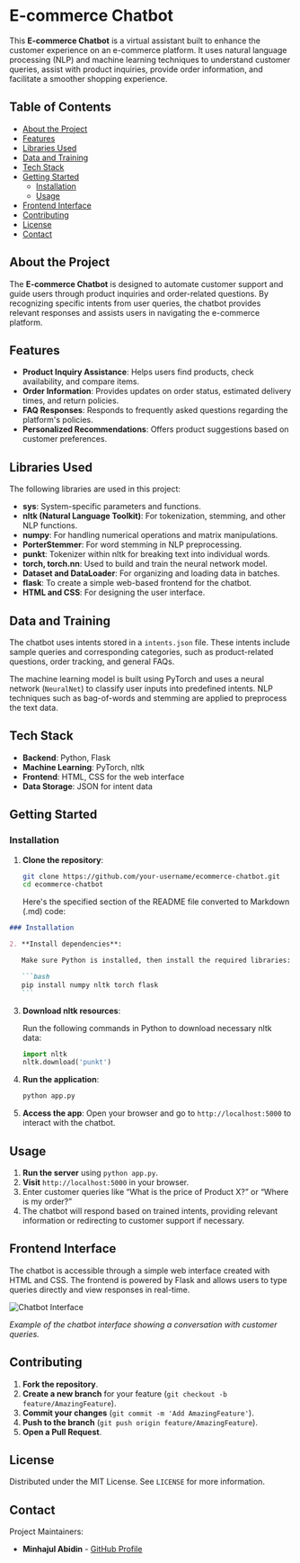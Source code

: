 # E-commerce Chatbot

This **E-commerce Chatbot** is a virtual assistant built to enhance the customer experience on an e-commerce platform. It uses natural language processing (NLP) and machine learning techniques to understand customer queries, assist with product inquiries, provide order information, and facilitate a smoother shopping experience.

## Table of Contents

- [About the Project](#about-the-project)
- [Features](#features)
- [Libraries Used](#libraries-used)
- [Data and Training](#data-and-training)
- [Tech Stack](#tech-stack)
- [Getting Started](#getting-started)
  - [Installation](#installation)
  - [Usage](#usage)
- [Frontend Interface](#frontend-interface)
- [Contributing](#contributing)
- [License](#license)
- [Contact](#contact)

## About the Project

The **E-commerce Chatbot** is designed to automate customer support and guide users through product inquiries and order-related questions. By recognizing specific intents from user queries, the chatbot provides relevant responses and assists users in navigating the e-commerce platform.

## Features

- **Product Inquiry Assistance**: Helps users find products, check availability, and compare items.
- **Order Information**: Provides updates on order status, estimated delivery times, and return policies.
- **FAQ Responses**: Responds to frequently asked questions regarding the platform's policies.
- **Personalized Recommendations**: Offers product suggestions based on customer preferences.

## Libraries Used

The following libraries are used in this project:

- **sys**: System-specific parameters and functions.
- **nltk (Natural Language Toolkit)**: For tokenization, stemming, and other NLP functions.
- **numpy**: For handling numerical operations and matrix manipulations.
- **PorterStemmer**: For word stemming in NLP preprocessing.
- **punkt**: Tokenizer within nltk for breaking text into individual words.
- **torch, torch.nn**: Used to build and train the neural network model.
- **Dataset and DataLoader**: For organizing and loading data in batches.
- **flask**: To create a simple web-based frontend for the chatbot.
- **HTML and CSS**: For designing the user interface.

## Data and Training

The chatbot uses intents stored in a `intents.json` file. These intents include sample queries and corresponding categories, such as product-related questions, order tracking, and general FAQs.

The machine learning model is built using PyTorch and uses a neural network (`NeuralNet`) to classify user inputs into predefined intents. NLP techniques such as bag-of-words and stemming are applied to preprocess the text data.

## Tech Stack

- **Backend**: Python, Flask
- **Machine Learning**: PyTorch, nltk
- **Frontend**: HTML, CSS for the web interface
- **Data Storage**: JSON for intent data

## Getting Started

### Installation

1. **Clone the repository**:

   ```bash
   git clone https://github.com/your-username/ecommerce-chatbot.git
   cd ecommerce-chatbot
   ```

   Here's the specified section of the README file converted to Markdown (.md) code:

````markdown
### Installation

2. **Install dependencies**:

   Make sure Python is installed, then install the required libraries:

   ```bash
   pip install numpy nltk torch flask
   ```
````

3. **Download nltk resources**:

   Run the following commands in Python to download necessary nltk data:

   ```python
   import nltk
   nltk.download('punkt')
   ```

4. **Run the application**:

   ```bash
   python app.py
   ```

5. **Access the app**: Open your browser and go to `http://localhost:5000` to interact with the chatbot.

## Usage

1. **Run the server** using `python app.py`.
2. **Visit** `http://localhost:5000` in your browser.
3. Enter customer queries like “What is the price of Product X?” or “Where is my order?”
4. The chatbot will respond based on trained intents, providing relevant information or redirecting to customer support if necessary.

## Frontend Interface

The chatbot is accessible through a simple web interface created with HTML and CSS. The frontend is powered by Flask and allows users to type queries directly and view responses in real-time.

![Chatbot Interface](..\static\images\chatbot-interface.png)

_Example of the chatbot interface showing a conversation with customer queries._

## Contributing

1. **Fork the repository**.
2. **Create a new branch** for your feature (`git checkout -b feature/AmazingFeature`).
3. **Commit your changes** (`git commit -m 'Add AmazingFeature'`).
4. **Push to the branch** (`git push origin feature/AmazingFeature`).
5. **Open a Pull Request**.

## License

Distributed under the MIT License. See `LICENSE` for more information.

## Contact

Project Maintainers:

- **Minhajul Abidin** - [GitHub Profile](https://github.com/Minhajul-Abidin)
